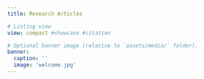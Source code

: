 ```yaml
---
title: Research Articles

# Listing view
view: compact #showcase #citation

# Optional banner image (relative to `assets/media/` folder).
banner:
  caption: ''
  image: 'welcome.jpg'
---
```

